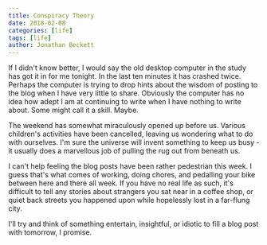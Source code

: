 ```yaml
---
title: Conspiracy Theory
date: 2018-02-08
categories: [life]
tags: [life]
author: Jonathan Beckett
---
```


If I didn't know better, I would say the old desktop computer in the study has got it in for me tonight. In the last ten minutes it has crashed twice. Perhaps the computer is trying to drop hints about the wisdom of posting to the blog when I have very little to share. Obviously the computer has no idea how adept I am at continuing to write when I have nothing to write about. Some might call it a skill. Maybe.

The weekend has somewhat miraculously opened up before us. Various children's activities have been cancelled, leaving us wondering what to do with ourselves. I'm sure the universe will invent something to keep us busy - it usually does a marvellous job of pulling the rug out from beneath us.

I can't help feeling the blog posts have been rather pedestrian this week. I guess that's what comes of working, doing chores, and pedalling your bike between here and there all week. If you have no real life as such, it's difficult to tell any stories about strangers you sat near in a coffee shop, or quiet back streets you happened upon while hopelessly lost in a far-flung city.

I'll try and think of something entertain, insightful, or idiotic to fill a blog post with tomorrow, I promise.